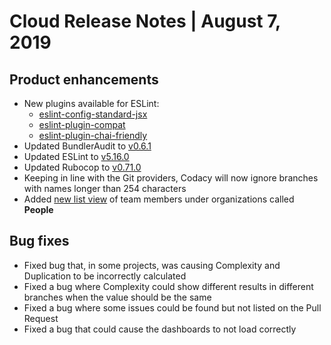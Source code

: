 # Cloud Release Notes | August 7, 2019

## Product enhancements

-   New plugins available for ESLint:
    -   [<span class="skip-vale">eslint-config-standard-jsx</span>](https://www.npmjs.com/package/eslint-config-standard-jsx)
    -   [<span class="skip-vale">eslint-plugin-compat</span>](https://www.npmjs.com/package/eslint-plugin-compat)
    -   [<span class="skip-vale">eslint-plugin-chai-friendly</span>](https://www.npmjs.com/package/eslint-plugin-chai-friendly)
-   Updated BundlerAudit to [v0.6.1](https://github.com/rubysec/bundler-audit/releases/tag/v0.6.1)
-   Updated ESLint to [v5.16.0](https://eslint.org/blog/2019/03/eslint-v5.16.0-released)
-   Updated Rubocop to [v0.71.0](https://github.com/rubocop-hq/rubocop/releases/tag/v0.71.0)
-   Keeping in line with the Git providers, Codacy will now ignore branches with names longer than 254 characters
-   Added [new list view](../../organizations/manual-organizations/creating-and-managing-teams.md) of team members under organizations called **People**

## Bug fixes

-   Fixed bug that, in some projects, was causing Complexity and Duplication to be incorrectly calculated
-   Fixed a bug where Complexity could show different results in different branches when the value should be the same
-   Fixed a bug where some issues could be found but not listed on the Pull Request
-   Fixed a bug that could cause the dashboards to not load correctly
